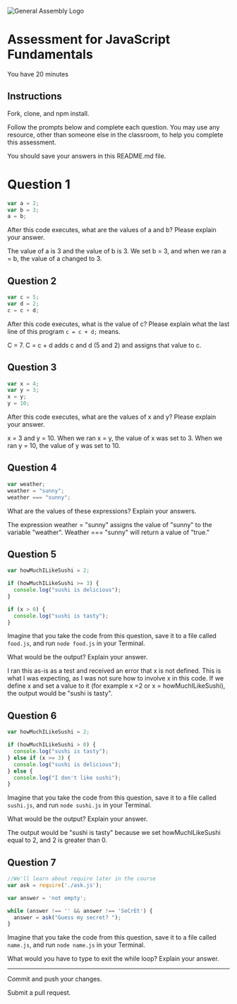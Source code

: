 ![General Assembly Logo](http://i.imgur.com/ke8USTq.png)

# Assessment for JavaScript Fundamentals

You have 20 minutes

## Instructions

Fork, clone, and npm install.

Follow the prompts below and complete each question.  You may use any resource, other than someone else in the classroom, to help you complete this assessment.

You should save your answers in this README.md file.

# Question 1

```js
var a = 2;
var b = 3;
a = b;
```

After this code executes, what are the values of a and b? Please explain your answer.

The value of a is 3 and the value of b is 3. We set b = 3, and when we ran a = b, the value of a changed to 3.

## Question 2

```js
var c = 5;
var d = 2;
c = c + d;
```

After this code executes, what is the value of c?  Please explain what the last line of this program `c = c + d;` means.

C = 7.  C = c + d adds c and d (5 and 2) and assigns that value to c.

## Question 3

```js
var x = 4;
var y = 3;
x = y;
y = 10;
```

After this code executes, what are the values of x and y?  Please explain your answer.

x = 3 and y = 10. When we ran x = y, the value of x was set to 3. When we ran y = 10, the value of y was set to 10.

## Question 4

```js
var weather;
weather = "sunny";
weather === "sunny";
```

What are the values of these expressions?  Explain your answers.

The expression weather = "sunny" assigns the value of "sunny" to the variable "weather". Weather === "sunny" will return a value of "true."

## Question 5

```js
var howMuchILikeSushi = 2;

if (howMuchILikeSushi >= 3) {
  console.log("sushi is delicious");
}

if (x > 0) {
  console.log("sushi is tasty");
}
```

Imagine that you take the code from this question, save it to a file called `food.js`, and run `node food.js` in your Terminal.

What would be the output? Explain your answer.

I ran this as-is as a test and received an error that x is not defined. This is what I was expecting, as I was not sure how to involve x in this code. If we define x and set a value to it (for example x =2 or x = howMuchILikeSushi), the output would be "sushi is tasty".

## Question 6

```js
var howMuchILikeSushi = 2;

if (howMuchILikeSushi > 0) {
  console.log("sushi is tasty");
} else if (x >= 3) {
  console.log("sushi is delicious");
} else {
  console.log("I don't like sushi");
}
```

Imagine that you take the code from this question, save it to a file called `sushi.js`, and run `node sushi.js` in your Terminal.

What would be the output? Explain your answer.

The output would be "sushi is tasty" because we set howMuchILikeSushi equal to 2, and 2 is greater than 0.

## Question 7

```js
//We'll learn about require later in the course
var ask = require('./ask.js');

var answer = 'not empty';

while (answer !== '' && answer !== 'SeCrEt') {
  answer = ask("Guess my secret? ");
}
```

Imagine that you take the code from this question, save it to a file called `name.js`, and run `node name.js` in your Terminal.

What would you have to type to exit the while loop?  Explain your answer.

<!-- Replace this comment with your answer -->

---

Commit and push your changes.

Submit a pull request.
